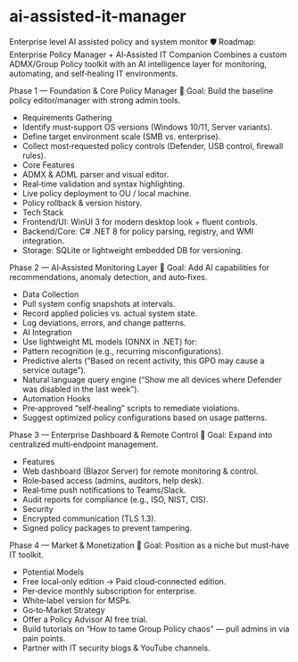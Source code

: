 # ai-assisted-it-manager
Enterprise level AI assisted policy and system monitor
🛡 Roadmap: Enterprise Policy Manager + AI‑Assisted IT Companion
Combines a custom ADMX/Group Policy toolkit with an AI intelligence layer for monitoring, automating, and self‑healing IT environments.


Phase 1 — Foundation & Core Policy Manager
🎯 Goal: Build the baseline policy editor/manager with strong admin tools.
- Requirements Gathering
- Identify must‑support OS versions (Windows 10/11, Server variants).
- Define target environment scale (SMB vs. enterprise).
- Collect most‑requested policy controls (Defender, USB control, firewall rules).
- Core Features
- ADMX & ADML parser and visual editor.
- Real‑time validation and syntax highlighting.
- Live policy deployment to OU / local machine.
- Policy rollback & version history.
- Tech Stack
- Frontend/UI: WinUI 3 for modern desktop look + fluent controls.
- Backend/Core: C# .NET 8 for policy parsing, registry, and WMI integration.
- Storage: SQLite or lightweight embedded DB for versioning.

Phase 2 — AI‑Assisted Monitoring Layer
🎯 Goal: Add AI capabilities for recommendations, anomaly detection, and auto‑fixes.
- Data Collection
- Pull system config snapshots at intervals.
- Record applied policies vs. actual system state.
- Log deviations, errors, and change patterns.
- AI Integration
- Use lightweight ML models (ONNX in .NET) for:
- Pattern recognition (e.g., recurring misconfigurations).
- Predictive alerts (“Based on recent activity, this GPO may cause a service outage”).
- Natural language query engine (“Show me all devices where Defender was disabled in the last week”).
- Automation Hooks
- Pre‑approved “self‑healing” scripts to remediate violations.
- Suggest optimized policy configurations based on usage patterns.

Phase 3 — Enterprise Dashboard & Remote Control
🎯 Goal: Expand into centralized multi‑endpoint management.
- Features
- Web dashboard (Blazor Server) for remote monitoring & control.
- Role‑based access (admins, auditors, help desk).
- Real‑time push notifications to Teams/Slack.
- Audit reports for compliance (e.g., ISO, NIST, CIS).
- Security
- Encrypted communication (TLS 1.3).
- Signed policy packages to prevent tampering.

Phase 4 — Market & Monetization
🎯 Goal: Position as a niche but must‑have IT toolkit.
- Potential Models
- Free local‑only edition → Paid cloud‑connected edition.
- Per‑device monthly subscription for enterprise.
- White‑label version for MSPs.
- Go‑to‑Market Strategy
- Offer a Policy Advisor AI free trial.
- Build tutorials on “How to tame Group Policy chaos” — pull admins in via pain points.
- Partner with IT security blogs & YouTube channels.
